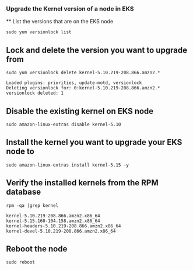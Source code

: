 
### Upgrade the Kernel version of a node in EKS

** List the versions that are on the EKS node
```
sudo yum versionlock list
```

## Lock and delete the version you want to upgrade from

```
sudo yum versionlock delete kernel-5.10.219-208.866.amzn2.*

Loaded plugins: priorities, update-motd, versionlock
Deleting versionlock for: 0:kernel-5.10.219-208.866.amzn2.*
versionlock deleted: 1
```

## Disable the existing kernel on EKS node

```
sudo amazon-linux-extras disable kernel-5.10
```

## Install the kernel you want to upgrade your EKS node to

```
sudo amazon-linux-extras install kernel-5.15 -y
```
## Verify the installed kernels from the RPM database

```
rpm -qa |grep kernel

kernel-5.10.219-208.866.amzn2.x86_64
kernel-5.15.160-104.158.amzn2.x86_64
kernel-headers-5.10.219-208.866.amzn2.x86_64
kernel-devel-5.10.219-208.866.amzn2.x86_64
```
## Reboot the node

```
sudo reboot
```